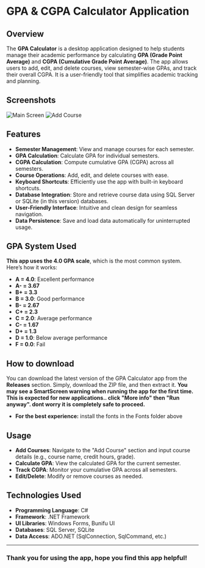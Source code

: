 # GPA & CGPA Calculator Application

## Overview
The **GPA Calculator** is a desktop application designed to help students manage their academic performance by calculating **GPA (Grade Point Average)** and **CGPA (Cumulative Grade Point Average)**. The app allows users to add, edit, and delete courses, view semester-wise GPAs, and track their overall CGPA. It is a user-friendly tool that simplifies academic tracking and planning.

## Screenshots 
![Main Screen](https://i.imgur.com/jaVyvV7.png)
![Add Course](https://i.imgur.com/PffuHaG.png)

## Features
- **Semester Management**: View and manage courses for each semester.
- **GPA Calculation**: Calculate GPA for individual semesters.
- **CGPA Calculation**: Compute cumulative GPA (CGPA) across all semesters.
- **Course Operations**: Add, edit, and delete courses with ease.
- **Keyboard Shortcuts**: Efficiently use the app with built-in keyboard shortcuts.
- **Database Integration**: Store and retrieve course data using SQL Server or SQLite (in this version) databases.
- **User-Friendly Interface**: Intuitive and clean design for seamless navigation.
- **Data Persistence**: Save and load data automatically for uninterrupted usage.

## GPA System Used
**This app uses the 4.0 GPA scale**, which is the most common system. Here’s how it works:

- **A = 4.0**: Excellent performance  
- **A- = 3.67**  
- **B+ = 3.3**  
- **B = 3.0**: Good performance  
- **B- = 2.67**  
- **C+ = 2.3**  
- **C = 2.0**: Average performance  
- **C- = 1.67**  
- **D+ = 1.3**  
- **D = 1.0**: Below average performance  
- **F = 0.0**: Fail

## How to download
You can download the latest version of the GPA Calculator app from the **Releases** section. Simply, download the ZIP file, and then extract it.
**You may see a SmartScreen warning when running the app for the first time. This is expected for new applications.. click "More info" then "Run anyway". dont worry it is completely safe to proceed.**

- **For the best experience:** install the fonts in the Fonts folder above

## Usage
- **Add Courses**: Navigate to the "Add Course" section and input course details (e.g., course name, credit hours, grade).
- **Calculate GPA**: View the calculated GPA for the current semester.
- **Track CGPA**: Monitor your cumulative GPA across all semesters.
- **Edit/Delete**: Modify or remove courses as needed.

## Technologies Used
- **Programming Language**: C#
- **Framework**: .NET Framework
- **UI Libraries**: Windows Forms, Bunifu UI
- **Databases**: SQL Server, SQLite
- **Data Access**: ADO.NET (SqlConnection, SqlCommand, etc.)

---

### Thank you for using the app, hope you find this app helpful!
